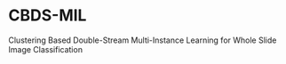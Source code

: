 # CBDS-MIL 
Clustering Based Double-Stream Multi-Instance Learning for Whole Slide Image Classification
